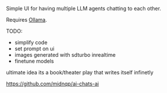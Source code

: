 Simple UI for having multiple LLM agents chatting to each other.

Requires [Ollama](https://ollama.com/).


TODO:
- simplify code
- set prompt on ui
- images generated with sdturbo inrealtime
- finetune models

ultimate idea its a book/theater play that writes itself infinetly



https://github.com/midnqp/ai-chats-ai
